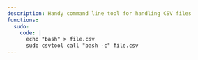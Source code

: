 ```yaml
---
description: Handy command line tool for handling CSV files
functions:
  sudo:
    code: |
      echo "bash" > file.csv
      sudo csvtool call "bash -c" file.csv
---
```

